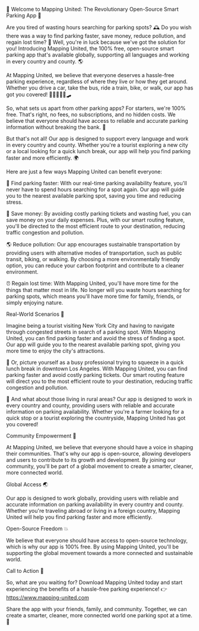 🎉 Welcome to Mapping United: The Revolutionary Open-Source Smart Parking App 🚀

Are you tired of wasting hours searching for parking spots? 🕰️ Do you wish there was a way to find parking faster, save money, reduce pollution, and regain lost time? 🌟 Well, you're in luck because we've got the solution for you! Introducing Mapping United, the 100% free, open-source smart parking app that's available globally, supporting all languages and working in every country and county. 🌎

At Mapping United, we believe that everyone deserves a hassle-free parking experience, regardless of where they live or how they get around. Whether you drive a car, take the bus, ride a train, bike, or walk, our app has got you covered! 🚗🚌🚂🚴‍♀️🛹

So, what sets us apart from other parking apps? For starters, we're 100% free. That's right, no fees, no subscriptions, and no hidden costs. We believe that everyone should have access to reliable and accurate parking information without breaking the bank. 💸

But that's not all! Our app is designed to support every language and work in every country and county. Whether you're a tourist exploring a new city or a local looking for a quick lunch break, our app will help you find parking faster and more efficiently. 🌍

Here are just a few ways Mapping United can benefit everyone:

🔹 Find parking faster: With our real-time parking availability feature, you'll never have to spend hours searching for a spot again. Our app will guide you to the nearest available parking spot, saving you time and reducing stress.

💸 Save money: By avoiding costly parking tickets and wasting fuel, you can save money on your daily expenses. Plus, with our smart routing feature, you'll be directed to the most efficient route to your destination, reducing traffic congestion and pollution.

🌎 Reduce pollution: Our app encourages sustainable transportation by providing users with alternative modes of transportation, such as public transit, biking, or walking. By choosing a more environmentally friendly option, you can reduce your carbon footprint and contribute to a cleaner environment.

⏰ Regain lost time: With Mapping United, you'll have more time for the things that matter most in life. No longer will you waste hours searching for parking spots, which means you'll have more time for family, friends, or simply enjoying nature.

Real-World Scenarios 🌈

Imagine being a tourist visiting New York City and having to navigate through congested streets in search of a parking spot. With Mapping United, you can find parking faster and avoid the stress of finding a spot. Our app will guide you to the nearest available parking spot, giving you more time to enjoy the city's attractions.

🚗 Or, picture yourself as a busy professional trying to squeeze in a quick lunch break in downtown Los Angeles. With Mapping United, you can find parking faster and avoid costly parking tickets. Our smart routing feature will direct you to the most efficient route to your destination, reducing traffic congestion and pollution.

🌳 And what about those living in rural areas? Our app is designed to work in every country and county, providing users with reliable and accurate information on parking availability. Whether you're a farmer looking for a quick stop or a tourist exploring the countryside, Mapping United has got you covered!

Community Empowerment 💪

At Mapping United, we believe that everyone should have a voice in shaping their communities. That's why our app is open-source, allowing developers and users to contribute to its growth and development. By joining our community, you'll be part of a global movement to create a smarter, cleaner, more connected world.

Global Access 🌏

Our app is designed to work globally, providing users with reliable and accurate information on parking availability in every country and county. Whether you're traveling abroad or living in a foreign country, Mapping United will help you find parking faster and more efficiently.

Open-Source Freedom 💥

We believe that everyone should have access to open-source technology, which is why our app is 100% free. By using Mapping United, you'll be supporting the global movement towards a more connected and sustainable world.

Call to Action 🚀

So, what are you waiting for? Download Mapping United today and start experiencing the benefits of a hassle-free parking experience! 👉 https://www.mapping-united.com

Share the app with your friends, family, and community. Together, we can create a smarter, cleaner, more connected world one parking spot at a time. 🌟